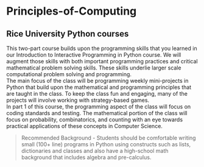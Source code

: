 # Principles-of-Computing
Rice University  Python courses
---

This two-part course builds upon the programming skills that you learned in our Introduction to Interactive Programming in Python course. We will augment those skills with both important programming practices and critical mathematical problem solving skills. These skills underlie larger scale computational problem solving and programming.   
The main focus of the class will be programming weekly mini-projects in Python that build upon the mathematical and programming principles that are taught in the class. To keep the class fun and engaging, many of the projects will involve working with strategy-based games.   
In part 1 of this course, the programming aspect of the class will focus on coding standards and testing. The mathematical portion of the class will focus on probability, combinatorics, and counting with an eye towards practical applications of these concepts in Computer Science.  

> Recommended Background - Students should be comfortable writing small (100+ line) programs in Python using constructs such as lists, dictionaries and classes and also have a high-school math background that includes algebra and pre-calculus.
